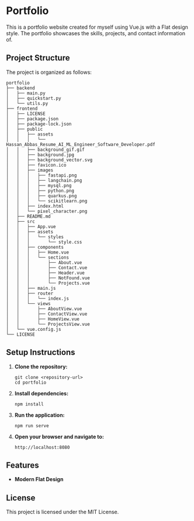 # Portfolio

This is a portfolio website created for myself using Vue.js with a Flat design style. The portfolio showcases the skills, projects, and contact information of.

## Project Structure

The project is organized as follows:

```
portfolio
├── backend
│   ├── main.py
│   ├── quickstart.py
│   └── utils.py
├── frontend
│   ├── LICENSE
│   ├── package.json
│   ├── package-lock.json
│   ├── public
│   │   ├── assets
│   │   │   └── Hassan_Abbas_Resume_AI_ML_Engineer_Software_Developer.pdf
│   │   ├── background_gif.gif
│   │   ├── background.jpg
│   │   ├── background_vector.svg
│   │   ├── favicon.ico
│   │   ├── images
│   │   │   ├── fastapi.png
│   │   │   ├── langchain.png
│   │   │   ├── mysql.png
│   │   │   ├── python.png
│   │   │   ├── quarkus.png
│   │   │   └── scikitlearn.png
│   │   ├── index.html
│   │   └── pixel_character.png
│   ├── README.md
│   ├── src
│   │   ├── App.vue
│   │   ├── assets
│   │   │   └── styles
│   │   │       └── style.css
│   │   ├── components
│   │   │   ├── Home.vue
│   │   │   └── sections
│   │   │       ├── About.vue
│   │   │       ├── Contact.vue
│   │   │       ├── Header.vue
│   │   │       ├── NotFound.vue
│   │   │       └── Projects.vue
│   │   ├── main.js
│   │   ├── router
│   │   │   └── index.js
│   │   └── views
│   │       ├── AboutView.vue
│   │       ├── ContactView.vue
│   │       ├── HomeView.vue
│   │       └── ProjectsView.vue
│   └── vue.config.js
└── LICENSE
```

## Setup Instructions

1. **Clone the repository:**
   ```
   git clone <repository-url>
   cd portfolio
   ```

2. **Install dependencies:**
   ```
   npm install
   ```

3. **Run the application:**
   ```
   npm run serve
   ```

4. **Open your browser and navigate to:**
   ```
   http://localhost:8080
   ```

## Features

- **Modern Flat Design**

## License

This project is licensed under the MIT License.
